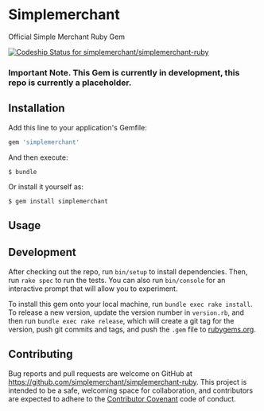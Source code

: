 # Simplemerchant

Official Simple Merchant Ruby Gem

[ ![Codeship Status for simplemerchant/simplemerchant-ruby](https://codeship.com/projects/adc73950-a28a-0133-81e8-4622c1e7ba28/status?branch=master)](https://codeship.com/projects/128937)

### Important Note. This Gem is currently in development, this repo is currently a placeholder.

## Installation

Add this line to your application's Gemfile:

```ruby
gem 'simplemerchant'
```

And then execute:

    $ bundle

Or install it yourself as:

    $ gem install simplemerchant

## Usage

## Development

After checking out the repo, run `bin/setup` to install dependencies. Then, run `rake spec` to run the tests. You can also run `bin/console` for an interactive prompt that will allow you to experiment.

To install this gem onto your local machine, run `bundle exec rake install`. To release a new version, update the version number in `version.rb`, and then run `bundle exec rake release`, which will create a git tag for the version, push git commits and tags, and push the `.gem` file to [rubygems.org](https://rubygems.org).

## Contributing

Bug reports and pull requests are welcome on GitHub at https://github.com/simplemerchant/simplemerchant-ruby. This project is intended to be a safe, welcoming space for collaboration, and contributors are expected to adhere to the [Contributor Covenant](http://contributor-covenant.org) code of conduct.
